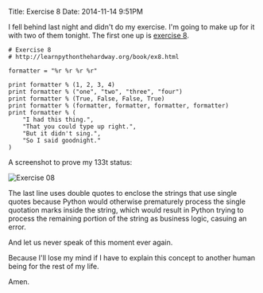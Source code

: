 Title: Exercise 8
Date: 2014-11-14 9:51PM

I fell behind last night and didn't do my exercise. I'm going to make up for it with two of them tonight. The first one up is [exercise 8](http://learnpythonthehardway.org/book/ex8.html).

```
# Exercise 8
# http://learnpythonthehardway.org/book/ex8.html

formatter = "%r %r %r %r"

print formatter % (1, 2, 3, 4)
print formatter % ("one", "two", "three", "four")
print formatter % (True, False, False, True)
print formatter % (formatter, formatter, formatter, formatter)
print formatter % (
    "I had this thing.",
    "That you could type up right.",
    "But it didn't sing.",
    "So I said goodnight."
)
```

A screenshot to prove my 133t status:

![Exercise 08]({filename}/images/ex08.png "Exercise 08")

The last line uses double quotes to enclose the strings that use single quotes because Python would otherwise prematurely process the single quotation marks inside the string, which would result in Python trying to process the remaining portion of the string as business logic, casuing an error.

And let us never speak of this moment ever again.

Because I'll lose my mind if I have to explain this concept to another human being for the rest of my life.

Amen.
